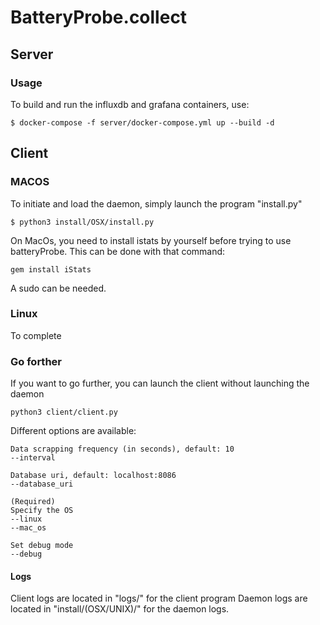 # BatteryProbe.collect

## Server

### Usage
To build and run the influxdb and grafana containers, use:
```
$ docker-compose -f server/docker-compose.yml up --build -d
```

## Client

### MACOS
To initiate and load the daemon, simply launch the program "install.py"
``` 
$ python3 install/OSX/install.py
``` 
On MacOs, you need to install istats by yourself before trying to use batteryProbe.
This can be done with that command: 
``` 
gem install iStats
``` 
A sudo can be needed.

### Linux
To complete

### Go forther

If you want to go further, you can launch the client without launching the daemon

``` 
python3 client/client.py
``` 

Different options are available: 
``` 
Data scrapping frequency (in seconds), default: 10
--interval

Database uri, default: localhost:8086
--database_uri

(Required)
Specify the OS
--linux
--mac_os

Set debug mode
--debug
``` 

#### Logs
Client logs are located in "logs/" for the client program
Daemon logs are located in "install/(OSX/UNIX)/" for the daemon logs.







